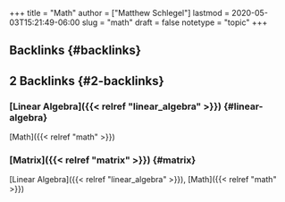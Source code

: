 +++
title = "Math"
author = ["Matthew Schlegel"]
lastmod = 2020-05-03T15:21:49-06:00
slug = "math"
draft = false
notetype = "topic"
+++

## Backlinks {#backlinks}


## 2 Backlinks {#2-backlinks}


### [Linear Algebra]({{< relref "linear_algebra" >}}) {#linear-algebra}

[Math]({{< relref "math" >}})


### [Matrix]({{< relref "matrix" >}}) {#matrix}

[Linear Algebra]({{< relref "linear_algebra" >}}), [Math]({{< relref "math" >}})
